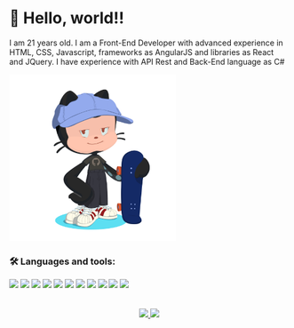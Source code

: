 # 👋 Hello, world!!

I am 21 years old. I am a Front-End Developer with advanced experience in HTML, CSS, Javascript, frameworks as AngularJS and libraries as React and JQuery. I have experience with API Rest and Back-End language as C#
	
<div align="start">
	<img src="octocat.png" width="300" />
</div>

### :hammer_and_wrench: Languages and tools:

<div>
	<code><img width="30px" src="https://cdn.jsdelivr.net/gh/devicons/devicon/icons/html5/html5-plain.svg" /></code>
	<code><img width="30px" src="https://cdn.jsdelivr.net/gh/devicons/devicon/icons/css3/css3-plain.svg" /></code>
	<code><img width="30px" src="https://cdn.jsdelivr.net/gh/devicons/devicon/icons/javascript/javascript-plain.svg" /></code>
	<code><img width="30px" src="https://cdn.jsdelivr.net/gh/devicons/devicon/icons/git/git-plain.svg" /></code>
	<code><img width="30px" src="https://cdn.jsdelivr.net/gh/devicons/devicon/icons/github/github-original.svg" /></code>
	<code><img width="30px" src="https://cdn.jsdelivr.net/gh/devicons/devicon/icons/react/react-original.svg" /></code>
	<code><img width="30px" src="https://cdn.jsdelivr.net/gh/devicons/devicon/icons/angularjs/angularjs-plain.svg" /></code>
	<code><img width="30px" src="https://cdn.jsdelivr.net/gh/devicons/devicon/icons/vuejs/vuejs-plain.svg" /></code>
	<code><img width="30px" src="https://cdn.jsdelivr.net/gh/devicons/devicon/icons/csharp/csharp-plain.svg" /></code>
	<code><img width="30px" src="https://cdn.jsdelivr.net/gh/devicons/devicon/icons/postgresql/postgresql-plain.svg" /></code>
	<code><img width="30px" src="https://cdn.jsdelivr.net/gh/devicons/devicon/icons/docker/docker-plain.svg" /></code>          
</div>

<br>
<br>

<div align="center">
	<a href="https://github.com/jeniblodev">
	  <img height="180em" src="https://github-readme-stats-eight-theta.vercel.app/api?username=v-motta&show_icons=true&theme=algolia&include_all_commits=true&count_private=true" />
	  <img height="180em" src="https://github-readme-stats-eight-theta.vercel.app/api/top-langs/?username=v-motta&layout=compact&langs_count=8&theme=algolia" />
	</a>
</div>
